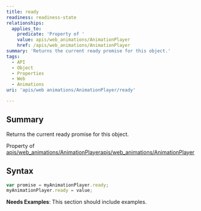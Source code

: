 ```yaml
---
title: ready
readiness: readiness-state
relationships:
  applies_to:
    predicate: 'Property of '
    value: apis/web_animations/AnimationPlayer
    href: /apis/web_animations/AnimationPlayer
summary: 'Returns the current ready promise for this object.'
tags:
  - API
  - Object
  - Properties
  - Web
  - Animations
uri: 'apis/web animations/AnimationPlayer/ready'

---
```

## Summary

Returns the current ready promise for this object.

Property of [apis/web\_animations/AnimationPlayer](/apis/web_animations/AnimationPlayer)[apis/web\_animations/AnimationPlayer](/apis/web_animations/AnimationPlayer)

## Syntax

``` js
var promise = myAnimationPlayer.ready;
myAnimationPlayer.ready = value;
```

**Needs Examples**: This section should include examples.

